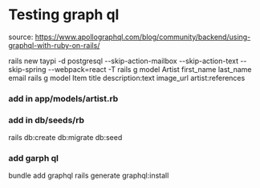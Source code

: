 # Testing graph ql

source: https://www.apollographql.com/blog/community/backend/using-graphql-with-ruby-on-rails/


rails new taypi -d postgresql --skip-action-mailbox --skip-action-text --skip-spring --webpack=react -T
rails g model Artist first_name last_name email
rails g model Item title description:text image_url artist:references
### add in app/models/artist.rb
### add in  db/seeds/rb 
rails db:create db:migrate db:seed

### add garph ql
bundle add graphql 
rails generate graphql:install 